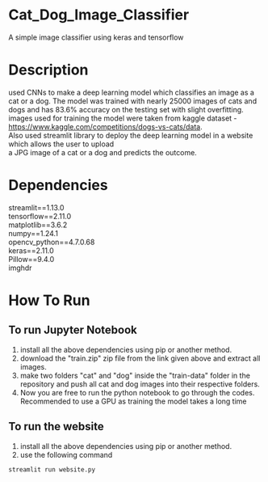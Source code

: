 # Cat_Dog_Image_Classifier
A simple image classifier using keras and tensorflow  

# Description  
used CNNs to make a deep learning model which classifies an image as a cat or a dog. The model was trained with nearly 25000 images of cats and dogs and has 83.6% accuracy on the testing set with slight overfitting.    
images used for training the model were taken from kaggle dataset - https://www.kaggle.com/competitions/dogs-vs-cats/data.     
Also used streamlit library to deploy the deep learning model in a website which allows the user to upload  
a JPG image of a cat or a dog and predicts the outcome.


# Dependencies  
streamlit==1.13.0  
tensorflow==2.11.0  
matplotlib==3.6.2  
numpy==1.24.1  
opencv_python==4.7.0.68  
keras==2.11.0  
Pillow==9.4.0  
imghdr


# How To Run
## To run Jupyter Notebook
1) install all the above dependencies using pip or another method.  
2) download the "train.zip" zip file from the link given above and extract all images.  
3) make two folders "cat" and "dog" inside the "train-data" folder in the repository and push all cat and dog images into their respective folders.
4) Now you are free to run the python notebook to go through the codes. Recommended to use a GPU as training the model takes a long time  

## To run the website
1) install all the above dependencies using pip or another method.
2) use the following command  

```
streamlit run website.py
```
